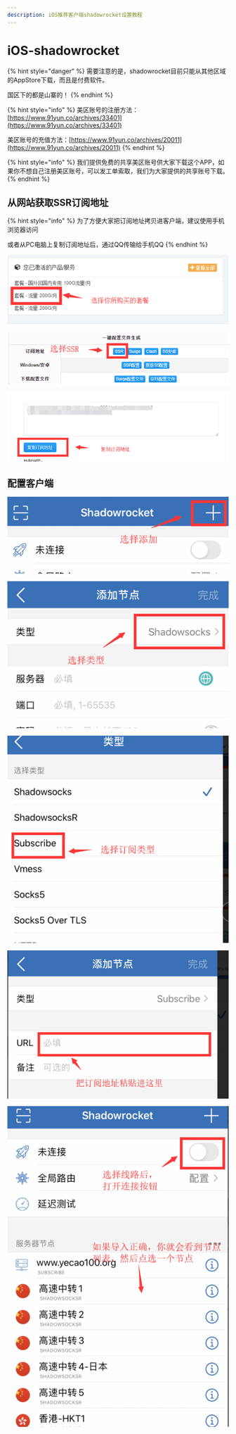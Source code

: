 ```yaml
---
description: iOS推荐客户端shadowrocket设置教程
---
```


# iOS-shadowrocket

{% hint style="danger" %}
需要注意的是，shadowrocket目前只能从其他区域的AppStore下载，而且是付费软件。

国区下的都是山寨的！
{% endhint %}

{% hint style="info" %}
美区账号的注册方法：[https://www.91yun.co/archives/33401](https://www.91yun.co/archives/33401)

美区账号的充值方法：[https://www.91yun.co/archives/20011](https://www.91yun.co/archives/20011)
{% endhint %}

{% hint style="info" %}
我们提供免费的共享美区账号供大家下载这个APP，如果你不想自己注册美区账号，可以发工单索取，我们为大家提供的共享账号下载。
{% endhint %}

## 从网站获取SSR订阅地址

{% hint style="info" %}
为了方便大家把订阅地址拷贝进客户端，建议使用手机浏览器访问

或者从PC电脑上复制订阅地址后，通过QQ传输给手机QQ
{% endhint %}

![&#x767B;&#x5F55;&#x7F51;&#x7AD9;&#x540E;&#xFF0C;&#x9009;&#x62E9;&#x4F60;&#x6240;&#x8D2D;&#x4E70;&#x7684;&#x5957;&#x9910;](../.gitbook/assets/tim-tu-pian-20200114235150.png)

![&#x9009;&#x62E9;&#x201D;SSR&#x201C;](../.gitbook/assets/tim-tu-pian-20200115082733.png)

![&#x590D;&#x5236;&#x8BA2;&#x9605;&#x5730;&#x5740;](../.gitbook/assets/tim-tu-pian-20200114235311.png)

## 配置客户端

![&#x70B9;&#x51FB;&#x53F3;&#x4E0A;&#x89D2;&#x7684;&#x201D;&#x6DFB;&#x52A0;&#x201C;&#x6309;&#x94AE;](../.gitbook/assets/tim-tu-pian-20200115083058.png)

![&#x9009;&#x62E9;&#x4FEE;&#x6539;&#x201D;&#x7C7B;&#x578B;&#x201C;](../.gitbook/assets/tim-tu-pian-20200115083207.png)

![&#x7C7B;&#x578B;&#x9009;&#x62E9;&#x201D;Subscribe&#x201C;&#xFF0C;&#x4E5F;&#x5C31;&#x662F;&#x8BA2;&#x9605;](../.gitbook/assets/tim-tu-pian-20200115083259.png)

![&#x628A;&#x521A;&#x624D;&#x7F51;&#x7AD9;&#x90A3;&#x590D;&#x5236;&#x7684;&#x8BA2;&#x9605;&#x5730;&#x5740;&#x7C98;&#x8D34;&#x8FDB;&#x8FD9;&#x91CC;&#xFF0C;&#x5E76;&#x70B9;&#x51FB;&#x53F3;&#x4E0A;&#x89D2;&#x7684;&#x5B8C;&#x6210;&#x3002;](../.gitbook/assets/tim-tu-pian-20200115083410.png)

![&#x9009;&#x62E9;&#x4E00;&#x4E2A;&#x7EBF;&#x8DEF;&#x8282;&#x70B9;&#x540E;&#xFF0C;&#x6253;&#x5F00;&#x8FDE;&#x63A5;&#x6309;&#x94AE;](../.gitbook/assets/tim-tu-pian-20200115083649.png)









